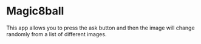 # Magic8ball
This app allows you to press the ask button and then the image will change randomly from a list of different images.
